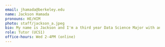 ```yaml
---
email: jhamada@berkeley.edu
name: Jackson Hamada
pronouns: HE/HIM
photo: staff/jackson_a.jpeg
bio: My name is Jackson and I'm a third year Data Science Major with an Applied Math concentration.
role: Tutor (UCS1)
office-hours: Wed 2-4PM (online)
---
```

